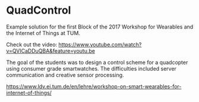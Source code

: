 # QuadControl

Example solution for the first Block of the 2017 Workshop for Wearables and the Internet of Things at TUM.

Check out the video:
https://www.youtube.com/watch?v=QVICaDDuQBA&feature=youtu.be


The goal of the students was to design a control scheme for a quadcopter using consumer grade smartwatches. The difficulties included server communication and creative sensor processing.

https://www.ldv.ei.tum.de/en/lehre/workshop-on-smart-wearables-for-internet-of-things/
